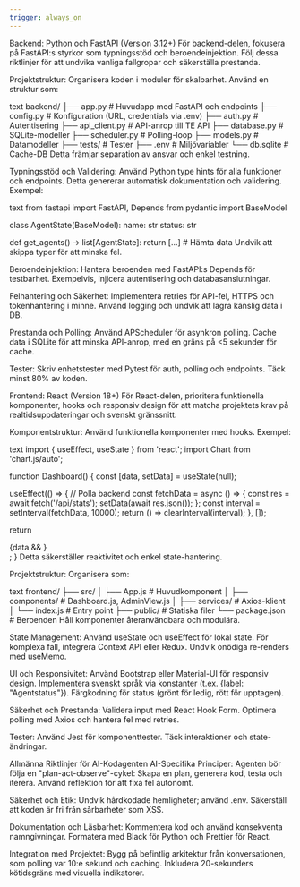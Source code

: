 ```yaml
---
trigger: always_on
---
```


Backend: Python och FastAPI (Version 3.12+)
För backend-delen, fokusera på FastAPI:s styrkor som typningsstöd och beroendeinjektion. Följ dessa riktlinjer för att undvika vanliga fallgropar och säkerställa prestanda.

Projektstruktur: Organisera koden i moduler för skalbarhet. Använd en struktur som:

text
backend/
├── app.py               # Huvudapp med FastAPI och endpoints
├── config.py            # Konfiguration (URL, credentials via .env)
├── auth.py              # Autentisering
├── api_client.py        # API-anrop till TE API
├── database.py          # SQLite-modeller
├── scheduler.py         # Polling-loop
├── models.py            # Datamodeller
├── tests/               # Tester
├── .env                 # Miljövariabler
└── db.sqlite            # Cache-DB
Detta främjar separation av ansvar och enkel testning.

Typningsstöd och Validering: Använd Python type hints för alla funktioner och endpoints. Detta genererar automatisk dokumentation och validering. Exempel:

text
from fastapi import FastAPI, Depends
from pydantic import BaseModel

class AgentState(BaseModel):
    name: str
    status: str

def get_agents() -> list[AgentState]:
    return [...]  # Hämta data
Undvik att skippa typer för att minska fel.

Beroendeinjektion: Hantera beroenden med FastAPI:s Depends för testbarhet. Exempelvis, injicera autentisering och databasanslutningar.

Felhantering och Säkerhet: Implementera retries för API-fel, HTTPS och tokenhantering i minne. Använd logging och undvik att lagra känslig data i DB.

Prestanda och Polling: Använd APScheduler för asynkron polling. Cache data i SQLite för att minska API-anrop, med en gräns på <5 sekunder för cache.

Tester: Skriv enhetstester med Pytest för auth, polling och endpoints. Täck minst 80% av koden.

Frontend: React (Version 18+)
För React-delen, prioritera funktionella komponenter, hooks och responsiv design för att matcha projektets krav på realtidsuppdateringar och svenskt gränssnitt.

Komponentstruktur: Använd funktionella komponenter med hooks. Exempel:

text
import { useEffect, useState } from 'react';
import Chart from 'chart.js/auto';

function Dashboard() {
  const [data, setData] = useState(null);

  useEffect(() => {
    // Polla backend
    const fetchData = async () => {
      const res = await fetch('/api/stats');
      setData(await res.json());
    };
    const interval = setInterval(fetchData, 10000);
    return () => clearInterval(interval);
  }, []);

  return <div>{data && <Chart data={data} />}</div>;
}
Detta säkerställer reaktivitet och enkel state-hantering.

Projektstruktur: Organisera som:

text
frontend/
├── src/
│   ├── App.js           # Huvudkomponent
│   ├── components/      # Dashboard.js, AdminView.js
│   ├── services/        # Axios-klient
│   └── index.js         # Entry point
├── public/              # Statiska filer
└── package.json         # Beroenden
Håll komponenter återanvändbara och modulära.

State Management: Använd useState och useEffect för lokal state. För komplexa fall, integrera Context API eller Redux. Undvik onödiga re-renders med useMemo.

UI och Responsivitet: Använd Bootstrap eller Material-UI för responsiv design. Implementera svenskt språk via konstanter (t.ex. {label: "Agentstatus"}). Färgkodning för status (grönt för ledig, rött för upptagen).

Säkerhet och Prestanda: Validera input med React Hook Form. Optimera polling med Axios och hantera fel med retries.

Tester: Använd Jest för komponenttester. Täck interaktioner och state-ändringar.

Allmänna Riktlinjer för AI-Kodagenten
AI-Specifika Principer: Agenten bör följa en "plan-act-observe"-cykel: Skapa en plan, generera kod, testa och iterera. Använd reflektion för att fixa fel autonomt.

Säkerhet och Etik: Undvik hårdkodade hemligheter; använd .env. Säkerställ att koden är fri från sårbarheter som XSS.

Dokumentation och Läsbarhet: Kommentera kod och använd konsekventa namngivningar. Formatera med Black för Python och Prettier för React.

Integration med Projektet: Bygg på befintlig arkitektur från konversationen, som polling var 10:e sekund och caching. Inkludera 20-sekunders kötidsgräns med visuella indikatorer.